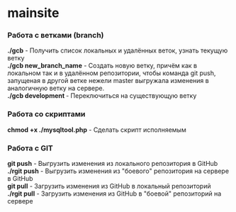 # mainsite
<h3>Работа с ветками (branch)</h3>
<b>./gcb</b> - Получить список локальных и удалённых веток, узнать текущую ветку</br>
<b>./gcb new_branch_name</b> - Создать новую ветку, причём как в локальном так и в удалённом репозитории, чтобы команда git push, запущеная в другой ветке нежели master выгружала изменения в аналогичную ветку на сервере.</br>
<b>./gcb development </b>- Переключиться на существующую ветку</br>

<h3>Работа со скриптами</h3>
<b>chmod +x ./mysqltool.php</b> - Сделать скрипт исполняемым</br>

<h3>Работа с GIT</h3>
<b>git push</b> - Выгрузить изменения из локального репозитория в GitHub</br>
<b>./rgit push</b> - Выгрузить изменения из "боевого" репозитория на сервере в GitHub</br>
<b>git pull</b> - Загрузить изменения из GitHub в локальный репозиторий</br>
<b>./rgit pull</b> - Загрузить изменения из GitHub в "боевой" репозиторий на сервере</br>
